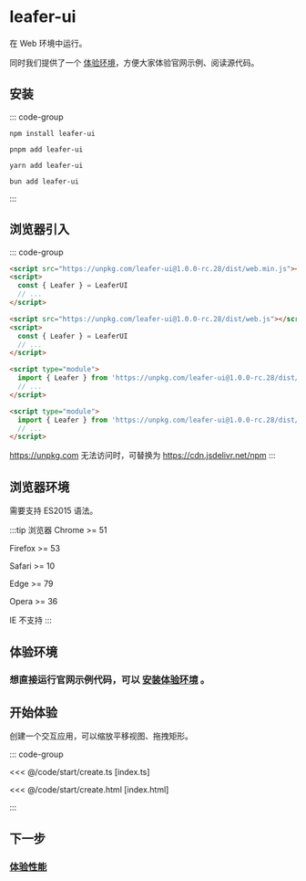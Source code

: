 <script setup>
import Case from '/component/Case.vue'
</script>

# leafer-ui

在 Web 环境中运行。

同时我们提供了一个 [体验环境](#安装体验环境)，方便大家体验官网示例、阅读源代码。

## 安装

::: code-group

```sh[npm]
npm install leafer-ui
```

```sh[pnpm]
pnpm add leafer-ui
```

```sh[yarn]
yarn add leafer-ui
```

```sh[bun]
bun add leafer-ui
```

:::

## 浏览器引入

::: code-group

```html [web.min]
<script src="https://unpkg.com/leafer-ui@1.0.0-rc.28/dist/web.min.js"></script>
<script>
  const { Leafer } = LeaferUI
  // ...
</script>
```

```html [web]
<script src="https://unpkg.com/leafer-ui@1.0.0-rc.28/dist/web.js"></script>
<script>
  const { Leafer } = LeaferUI
  // ...
</script>
```

```html [module.min]
<script type="module">
  import { Leafer } from 'https://unpkg.com/leafer-ui@1.0.0-rc.28/dist/web.module.min.js'
  // ...
</script>
```

```html [module]
<script type="module">
  import { Leafer } from 'https://unpkg.com/leafer-ui@1.0.0-rc.28/dist/web.module.js'
  // ...
</script>
```

https://unpkg.com 无法访问时，可替换为 https://cdn.jsdelivr.net/npm
:::

## 浏览器环境

需要支持 ES2015 语法。

:::tip 浏览器
Chrome &gt;= 51

Firefox &gt;= 53

Safari &gt;= 10

Edge &gt;= 79

Opera &gt;= 36

IE 不支持
:::

## 体验环境

### 想直接运行官网示例代码，可以 [安装体验环境](/guide/runtime.md) 。

## 开始体验

<case name="Rect" index=5></case>

创建一个交互应用，可以缩放平移视图、拖拽矩形。

::: code-group

<<< @/code/start/create.ts [index.ts]

<<< @/code/start/create.html [index.html]

:::

## 下一步

### [体验性能](/guide/performance)

